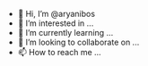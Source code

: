 - 👋 Hi, I’m @aryanibos
- 👀 I’m interested in ...
- 🌱 I’m currently learning ...
- 💞️ I’m looking to collaborate on ...
- 📫 How to reach me ...

<!---
aryanibos/aryanibos is a ✨ special ✨ repository because its `README.md` (this file) appears on your GitHub profile.
You can click the Preview link to take a look at your changes.
--->
